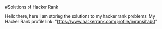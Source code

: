 #Solutions of Hacker Rank

Hello there, here I am storing the solutions to my hacker rank problems. My Hacker Rank profile link: "https://www.hackerrank.com/profile/imransihab0"
